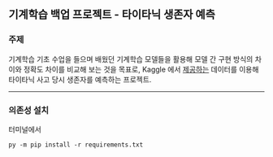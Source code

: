 ## 기계학습 백업 프로젝트 - 타이타닉 생존자 예측

### 주제

기계학습 기초 수업을 들으며 배웠던 기계학습 모델들을 활용해 모델 간
구현 방식의 차이와 정확도 차이를 비교해 보는 것을 목표로, Kaggle 에서
[제공하는](https://www.kaggle.com/competitions/titanic/data)
데이터를 이용해 타이타닉 사고 당시 생존자를 예측하는 프로젝트.

---

### 의존성 설치

터미널에서

```commandline
py -m pip install -r requirements.txt
```
